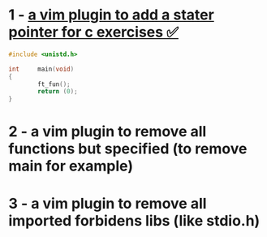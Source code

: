 # 1 -  [a vim plugin to add a stater pointer for c exercises ✅](https://github.com/JsExpertCoder/vim-cbase/)

```c
#include <unistd.h>

int     main(void)
{
        ft_fun();
        return (0);
}
```

# 2 - a vim plugin to remove all functions but specified (to remove main for example)

# 3 -  a vim plugin to remove all imported forbidens libs (like stdio.h)
